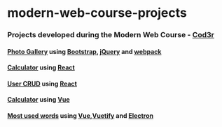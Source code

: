 # modern-web-course-projects
### Projects developed during the Modern Web Course - [Cod3r](https://www.cod3r.com.br/courses/web-moderno)

#### [Photo Gallery](https://github.com/aarthurguedes/modern-web-course-projects/tree/master/gallery) using [Bootstrap](https://getbootstrap.com/), [jQuery](https://jquery.com/) and [webpack](https://webpack.js.org/)

#### [Calculator](https://github.com/aarthurguedes/modern-web-course-projects/tree/master/calculator) using [React](https://reactjs.org/)

#### [User CRUD](https://github.com/aarthurguedes/modern-web-course-projects/tree/master/crud) using [React](https://reactjs.org/)

#### [Calculator](https://github.com/aarthurguedes/modern-web-course-projects/tree/master/calculator-vue) using [Vue](https://vuejs.org/)

#### [Most used words](https://github.com/aarthurguedes/modern-web-course-projects/tree/master/most-used-words) using [Vue](https://vuejs.org/),[Vuetify](https://vuetifyjs.com/en/) and [Electron](https://www.electronjs.org/)
